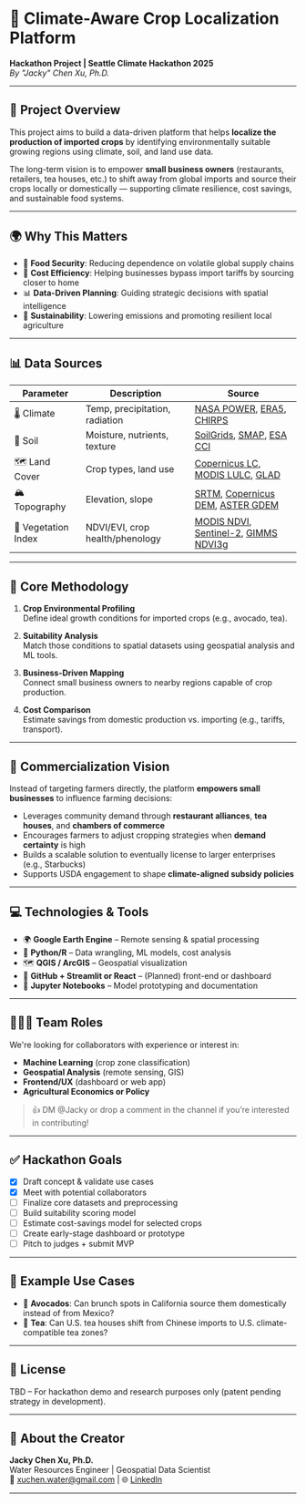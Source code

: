 # 🌱 Climate-Aware Crop Localization Platform

**Hackathon Project | Seattle Climate Hackathon 2025**  
*By "Jacky" Chen Xu, Ph.D.*

---

## 🚀 Project Overview

This project aims to build a data-driven platform that helps **localize the production of imported crops** by identifying environmentally suitable growing regions using climate, soil, and land use data.

The long-term vision is to empower **small business owners** (restaurants, retailers, tea houses, etc.) to shift away from global imports and source their crops locally or domestically — supporting climate resilience, cost savings, and sustainable food systems.

---

## 🌍 Why This Matters

- 🌾 **Food Security**: Reducing dependence on volatile global supply chains  
- 💸 **Cost Efficiency**: Helping businesses bypass import tariffs by sourcing closer to home  
- 📊 **Data-Driven Planning**: Guiding strategic decisions with spatial intelligence  
- 🌱 **Sustainability**: Lowering emissions and promoting resilient local agriculture

---

## 📊 Data Sources

| Parameter             | Description                          | Source |
|-----------------------|--------------------------------------|--------|
| 🌡️ Climate            | Temp, precipitation, radiation       | [NASA POWER](https://power.larc.nasa.gov/), [ERA5](https://www.ecmwf.int/en/forecasts/datasets/reanalysis-datasets/era5), [CHIRPS](https://www.chc.ucsb.edu/data/chirps) |
| 🌱 Soil               | Moisture, nutrients, texture         | [SoilGrids](https://soilgrids.org/), [SMAP](https://smap.jpl.nasa.gov/), [ESA CCI](https://www.esa-soilmoisture-cci.org/) |
| 🗺️ Land Cover        | Crop types, land use                 | [Copernicus LC](https://lcviewer.vito.be/), [MODIS LULC](https://modis.gsfc.nasa.gov/data/dataprod/mod12.php), [GLAD](https://glad.umd.edu/dataset/crop-mask) |
| 🏔️ Topography        | Elevation, slope                     | [SRTM](https://www2.jpl.nasa.gov/srtm/), [Copernicus DEM](https://spacedata.copernicus.eu/web/cscda/datasets?search=DEM), [ASTER GDEM](https://earthdata.nasa.gov/) |
| 🌿 Vegetation Index  | NDVI/EVI, crop health/phenology     | [MODIS NDVI](https://modis.gsfc.nasa.gov/data/dataprod/mod13.php), [Sentinel-2](https://sentinels.copernicus.eu/web/sentinel/missions/sentinel-2), [GIMMS NDVI3g](https://ecocast.arc.nasa.gov/data/pub/gimms/) |

---

## 🧠 Core Methodology

1. **Crop Environmental Profiling**  
   Define ideal growth conditions for imported crops (e.g., avocado, tea).

2. **Suitability Analysis**  
   Match those conditions to spatial datasets using geospatial analysis and ML tools.

3. **Business-Driven Mapping**  
   Connect small business owners to nearby regions capable of crop production.

4. **Cost Comparison**  
   Estimate savings from domestic production vs. importing (e.g., tariffs, transport).

---

## 🧩 Commercialization Vision

Instead of targeting farmers directly, the platform **empowers small businesses** to influence farming decisions:
- Leverages community demand through **restaurant alliances**, **tea houses**, and **chambers of commerce**
- Encourages farmers to adjust cropping strategies when **demand certainty** is high
- Builds a scalable solution to eventually license to larger enterprises (e.g., Starbucks)
- Supports USDA engagement to shape **climate-aligned subsidy policies**

---

## 💻 Technologies & Tools

- 🌍 **Google Earth Engine** – Remote sensing & spatial processing  
- 🧪 **Python/R** – Data wrangling, ML models, cost analysis  
- 🗺️ **QGIS / ArcGIS** – Geospatial visualization  
- 🧰 **GitHub + Streamlit or React** – (Planned) front-end or dashboard  
- 📂 **Jupyter Notebooks** – Model prototyping and documentation

---

## 🧑‍🤝‍🧑 Team Roles

We're looking for collaborators with experience or interest in:
- **Machine Learning** (crop zone classification)
- **Geospatial Analysis** (remote sensing, GIS)
- **Frontend/UX** (dashboard or web app)
- **Agricultural Economics or Policy**

> 👍 DM @Jacky or drop a comment in the channel if you’re interested in contributing!

---

## ✅ Hackathon Goals

- [x] Draft concept & validate use cases  
- [x] Meet with potential collaborators  
- [ ] Finalize core datasets and preprocessing  
- [ ] Build suitability scoring model  
- [ ] Estimate cost-savings model for selected crops  
- [ ] Create early-stage dashboard or prototype  
- [ ] Pitch to judges + submit MVP

---

## 📌 Example Use Cases

- 🥑 **Avocados**: Can brunch spots in California source them domestically instead of from Mexico?  
- 🍵 **Tea**: Can U.S. tea houses shift from Chinese imports to U.S. climate-compatible tea zones?

---

## 📄 License

TBD – For hackathon demo and research purposes only (patent pending strategy in development).

---

## 🙋 About the Creator

**Jacky Chen Xu, Ph.D.**  
Water Resources Engineer | Geospatial Data Scientist  
📧 xuchen.water@gmail.com | 🌐 [LinkedIn](https://www.linkedin.com/in/jackychenxu/)

---
